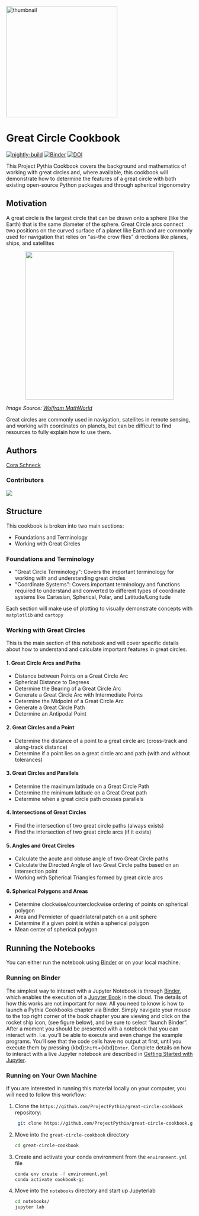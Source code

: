 <img src="thumbnail.png" alt="thumbnail" width="300"/>

# Great Circle Cookbook

[![nightly-build](https://github.com/ProjectPythia/great-circle-cookbook/actions/workflows/nightly-build.yaml/badge.svg)](https://github.com/ProjectPythia/great-circle-cookbook/actions/workflows/nightly-build.yaml)
[![Binder](https://binder.projectpythia.org/badge_logo.svg)](https://binder.projectpythia.org/v2/gh/ProjectPythia/great-circle-cookbook/main?labpath=notebooks)
[![DOI](https://zenodo.org/badge/860220270.svg)](https://zenodo.org/badge/latestdoi/860220270)

This Project Pythia Cookbook covers the background and mathematics of working with great circles and, where available, this cookbook will demonstrate how to determine the features of a great circle with both existing open-source Python packages and through spherical trigonometry


## Motivation

A great circle is the largest circle that can be drawn onto a sphere (like the Earth) that is the same diameter of the sphere. Great Circle arcs connect two positions on the curved surface of a planet like Earth and are commonly used for navigation that relies on "as-the crow flies" directions like planes, ships, and satellites

<p align="center">
<img src="https://github.com/user-attachments/assets/5ffe9566-d869-4e20-bef0-f5864502b2df" width="400"/>
</p>

_Image Source: [Wolfram MathWorld](https://mathworld.wolfram.com/GreatCircle.html)_

Great circles are commonly used in navigation, satellites in remote sensing, and working with coordinates on planets, but can be difficult to find resources to fully explain how to use them.

## Authors

[Cora Schneck](https://github.com/cyschneck)

### Contributors

<a href="https://github.com/ProjectPythia/great-circle-cookbook/graphs/contributors">
  <img src="https://contrib.rocks/image?repo=ProjectPythia/great-circle-cookbook" />
</a>

## Structure

This cookbook is broken into two main sections:
- Foundations and Terminology
- Working with Great Circles

### Foundations and Terminology

- "Great Circle Terminology": Covers the important terminology for working with and understanding great circles
- "Coordinate Systems": Covers important terminology and functions required to understand and converted to different types of coordinate systems like Cartesian, Spherical, Polar, and Latitude/Longitude

Each section will make use of plotting to visually demonstrate concepts with `matplotlib` and `cartopy`

### Working with Great Circles

This is the main section of this notebook and will cover specific details about how to understand and calculate important features in great circles.

#### 1. **Great Circle Arcs and Paths**
- Distance between Points on a Great Circle Arc
- Spherical Distance to Degrees
- Determine the Bearing of a Great Circle Arc
- Generate a Great Circle Arc with Intermediate Points
- Determine the Midpoint of a Great Circle Arc
- Generate a Great Circle Path
- Determine an Antipodal Point

#### 2. **Great Circles and a Point**
- Determine the distance of a point to a great circle arc (cross-track and along-track distance)
- Determine if a point lies on a great circle arc and path (with and without tolerances)

#### 3. **Great Circles and Parallels**
- Determine the maximum latitude on a Great Circle Path
- Determine the minimum latitude on a Great Great path
- Determine when a great circle path crosses parallels

#### 4. **Intersections of Great Circles**
- Find the intersection of two great circle paths (always exists)
- Find the intersection of two great circle arcs (if it exists)

#### 5. **Angles and Great Circles**
- Calculate the acute and obtuse angle of two Great Circle paths
- Calculate the Directed Angle of two Great Circle paths based on an intersection point
- Working with Spherical Triangles formed by great circle arcs

#### 6. **Spherical Polygons and Areas**
- Determine clockwise/counterclockwise ordering of points on spherical polygon
- Area and Permieter of quadrilateral patch on a unit sphere
- Determine if a given point is within a spherical polygon
- Mean center of spherical polygon

## Running the Notebooks

You can either run the notebook using [Binder](https://binder.projectpythia.org/) or on your local machine.

### Running on Binder

The simplest way to interact with a Jupyter Notebook is through
[Binder](https://binder.projectpythia.org/), which enables the execution of a
[Jupyter Book](https://jupyterbook.org) in the cloud. The details of how this works are not
important for now. All you need to know is how to launch a Pythia
Cookbooks chapter via Binder. Simply navigate your mouse to
the top right corner of the book chapter you are viewing and click
on the rocket ship icon, (see figure below), and be sure to select
“launch Binder”. After a moment you should be presented with a
notebook that you can interact with. I.e. you’ll be able to execute
and even change the example programs. You’ll see that the code cells
have no output at first, until you execute them by pressing
{kbd}`Shift`\+{kbd}`Enter`. Complete details on how to interact with
a live Jupyter notebook are described in [Getting Started with
Jupyter](https://foundations.projectpythia.org/foundations/getting-started-jupyter.html).

### Running on Your Own Machine

If you are interested in running this material locally on your computer, you will need to follow this workflow:

1. Clone the `https://github.com/ProjectPythia/great-circle-cookbook` repository:

   ```bash
    git clone https://github.com/ProjectPythia/great-circle-cookbook.git
   ```

1. Move into the `great-circle-cookbook` directory
   ```bash
   cd great-circle-cookbook
   ```
1. Create and activate your conda environment from the `environment.yml` file
   ```bash
   conda env create -f environment.yml
   conda activate cookbook-gc
   ```
1. Move into the `notebooks` directory and start up Jupyterlab
   ```bash
   cd notebooks/
   jupyter lab
   ```
